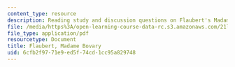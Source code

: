 ```yaml
---
content_type: resource
description: Reading study and discussion questions on Flaubert's Madame Bovary.
file: /media/https%3A/open-learning-course-data-rc.s3.amazonaws.com/21l-472-major-european-novels-fall-2008/6cfb2f9771e9ed5f74cd1cc95a829748_flaubert.pdf
file_type: application/pdf
resourcetype: Document
title: Flaubert, Madame Bovary
uid: 6cfb2f97-71e9-ed5f-74cd-1cc95a829748
---
```

